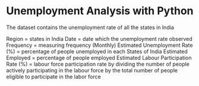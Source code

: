 # Unemployment Analysis with Python

The dataset contains the unemployment rate of all the states in India

Region = states in India
Date = date which the unemployment rate observed
Frequency = measuring frequency (Monthly)
Estimated Unemployment Rate (%) = percentage of people unemployed in each States of India
Estimated Employed = percentage of people employed
Estimated Labour Participation Rate (%) = labour force participation rate by dividing the number of people actively participating in the labour force by the total number of people eligible to participate in the labor force
